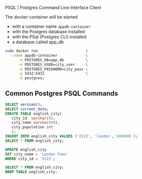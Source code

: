 
PSQL | Postgres Command Line Interface Client

The docker container will be started 
- with a container name `appdb-container`
- with the Postgres database installed
- with the PSql (Postgres CLI) installed
- a database called app_db

``` bash
sudo docker run                      \
  --name appdb-container             \
      -e POSTGRES_DB=app_db          \
      -e POSTGRES_USER=city_user     \
      -e POSTGRES_PASSWORD=city_pass \
      -p 5432:5432                   \
      -d postgres;
```


## Common Postgres PSQL Commands

```sql
SELECT version();
SELECT current_date;
CREATE TABLE english_city(
   city_id  varchar(8),
   city_name varchar(80),
   city_population int
   );
INSERT INTO english_city VALUES ('X123', 'london', 5000000 );
SELECT * FROM english_city;

UPDATE english_city
SET city_name = 'London Town'
WHERE city_id = 'X123';

SELECT * FROM english_city;
DROP TABLE english_city;
```









